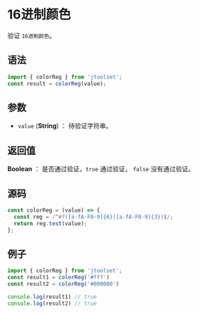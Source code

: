 

# 16进制颜色

验证 `16进制颜色`。

## 语法

```js
import { colorReg } from 'jtoolset';
const result = colorReg(value);
```

## 参数

- `value` (**String**) ： 待验证字符串。

## 返回值

**Boolean** ： 是否通过验证，`true` 通过验证， `false` 没有通过验证。

## 源码

```js
const colorReg = (value) => {
  const reg = /^#?([a-fA-F0-9]{6}|[a-fA-F0-9]{3})$/;
  return reg.test(value);
};
```

## 例子

```js
import { colorReg } from 'jtoolset';
const result1 = colorReg('#fff')
const result2 = colorReg('#000000')

console.log(result1) // true
console.log(result2) // true
```
